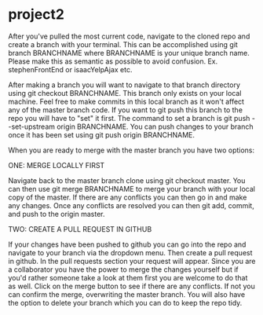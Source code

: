 # project2


After you've pulled the most current code, navigate to the cloned repo and create a branch with your terminal. This can be accomplished using git branch BRANCHNAME where BRANCHNAME is your unique branch name. Please make this as semantic as possible to avoid confusion. Ex. stephenFrontEnd or isaacYelpAjax etc.

After making a branch you will want to navigate to that branch directory using git checkout BRANCHNAME. This branch only exists on your local machine. Feel free to make commits in this local branch as it won't affect any of the master branch code. If you want to git push this branch to the repo you will have to "set" it first. The command to set a branch is git push --set-upstream origin BRANCHNAME. You can push changes to your branch once it has been set using git push origin BRANCHNAME.

When you are ready to merge with the master branch you have two options:

ONE: MERGE LOCALLY FIRST

Navigate back to the master branch clone using git checkout master. You can then use git merge BRANCHNAME to merge your branch with your local copy of the master. If there are any conflicts you can then go in and make any changes. Once any conflicts are resolved you can then git add, commit, and push to the origin master.

TWO: CREATE A PULL REQUEST IN GITHUB

If your changes have been pushed to github you can go into the repo and navigate to your branch via the dropdown menu. Then create a pull request in github. In the pull requests section your request will appear. Since you are a collaborator you have the power to merge the changes yourself but if you'd rather someone take a look at them first you are welcome to do that as well. Click on the merge button to see if there are any conflicts. If not you can confirm the merge, overwriting the master branch. You will also have the option to delete your branch which you can do to keep the repo tidy.
